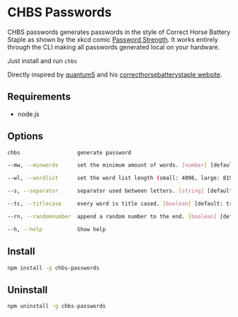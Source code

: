 # CHBS Passwords

CHBS passwords generates passwords in the style of Correct Horse Battery Staple as shown by the xkcd comic [Password Strength](https://xkcd.com/936/). It works entirely through the CLI making all passwords generated local on your hardware.

Just install and run `chbs`

Directly inspired by [quantum5](https://github.com/quantum5/correcthorsebatterystaplehttps://github.com/quantum5) and his [correcthorsebatterystaple website](https://correcthorse.pw/).

## Requirements

- node.js

## Options

```bash
chbs                  generate password

--mw, --minwords      set the minimum amount of words. [number] [default: 4]

--wl, --wordlist      set the word list length (small: 4096, large: 8192) [string] [default: "small"]

--s, --separator      separator used between letters. [string] [default: "-"]

--tc, --titlecase     every word is title cased. [boolean] [default: true]

--rn, --randomnumber  append a random number to the end. [boolean] [default: true]

--h, --help           Show help
```

## Install

```bash
npm install -g chbs-passwords
```

## Uninstall

```bash
npm uninstall -g chbs-passwords
```